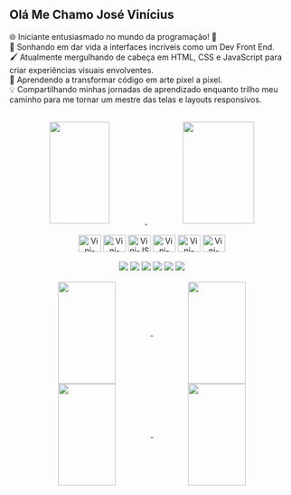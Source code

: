 ## Olá Me Chamo José Vinícius
🌐 Iniciante entusiasmado no mundo da programação! 🚀<br>
🎨 Sonhando em dar vida a interfaces incríveis como um Dev Front End.<br>
🖌️ Atualmente mergulhando de cabeça em HTML, CSS e JavaScript para criar experiências visuais envolventes.<br>
🎉 Aprendendo a transformar código em arte pixel a pixel.<br>
💡 Compartilhando minhas jornadas de aprendizado enquanto trilho meu caminho para me tornar um mestre das telas e layouts responsivos.<br><br>

<div align="center">
  <a href="https://github.com/jvinioliveira">
    <img height="180em" width="46%" src="https://github-readme-stats.vercel.app/api?username=jvinioliveira&show_icons=true&theme=shadow_red&rank_icon=github&custom_title=Minhas%20Estatísticas%20No%20GitHub">
    <img height="180em" width="50%" src="https://github-readme-stats.vercel.app/api/top-langs/?username=jvinioliveira&theme=shadow_red&custom_title=Linguagens%20Mais%20Utilizadas&layout=compact&size_weight=0.5&count_weight=0.5">
  </a>
</div>

<div style="display: inline_block;" align="center" ><br>
<img align="center" alt="Vini-Html" height="30" width="40" src="https://cdn.jsdelivr.net/gh/devicons/devicon/icons/html5/html5-original.svg">
<img align="center" alt="Vini-Css" height="30" width="40" src="https://cdn.jsdelivr.net/gh/devicons/devicon/icons/css3/css3-original.svg">
<img align="center" alt="Vini-JS" height="30" width="40" src="https://cdn.jsdelivr.net/gh/devicons/devicon/icons/javascript/javascript-original.svg">
<img align="center" alt="Vini-Sass" height="30" width="40" src="https://cdn.jsdelivr.net/gh/devicons/devicon/icons/sass/sass-original.svg">
<img align="center" alt="Vini-Python" height="30" width="40" src="https://cdn.jsdelivr.net/gh/devicons/devicon/icons/python/python-original.svg">
<img align="center" alt="Vini-BootStrap" height="30" width="40" src="https://cdn.jsdelivr.net/gh/devicons/devicon/icons/bootstrap/bootstrap-original.svg">
</div>
<br>
<div align="center">
  <a href="https://www.linkedin.com/in/jvinioliveira/" target="_blank"><img src="https://img.shields.io/badge/LinkedIn-0077B5?style=for-the-badge&logo=linkedin&logoColor=white""></a>
  <a href="mailto:jvinicius_andrade@hotmail.com?subject=&body=" target="_blank"><img src="https://img.shields.io/badge/Microsoft_Outlook-0078D4?style=for-the-badge&logo=microsoft-outlook&logoColor=white""></a>
  <a href="https://api.whatsapp.com/send?1=pt_BR&phone=5592992139057" target="_blank"><img src="https://img.shields.io/badge/WhatsApp-25D366?style=for-the-badge&logo=whatsapp&logoColor=white""></a>
  <a href="https://t.me/vnz_br" target="_blank"><img src="https://img.shields.io/badge/Telegram-2CA5E0?style=for-the-badge&logo=telegram&logoColor=white"></a>
  <a href="https://twitter.com/jvini_br" target="_blank"><img src="https://img.shields.io/badge/X-000?style=for-the-badge&logo=X&logoColor=FFF&color=000"></a>
  <a href="https://discord.com/channels/@me455550334853709834" target="_blank"><img src="https://img.shields.io/badge/Discord-7289DA?style=for-the-badge&logo=discord&logoColor=white"></a>
</div>
<br>
<div align="center">
  <a href="https://github.com/jvinioliveira?tab=repositories">
  <img height="180em" width="45%" gap="20px" align="center" src="https://github-readme-stats.vercel.app/api/pin/?username=jvinioliveira&repo=e-comerce-headphone&theme=shadow_red">
  <img height="180em" width="45%" align="center" src="https://github-readme-stats.vercel.app/api/pin/?username=jvinioliveira&repo=landingPageBalleBot&theme=shadow_red">
  <img height="180em" width="45%" align="center" src="https://github-readme-stats.vercel.app/api/pin/?username=jvinioliveira&repo=projectPortfolio&theme=shadow_red">
  <img height="180em" width="45%" align="center" src="https://github-readme-stats.vercel.app/api/pin/?username=jvinioliveira&repo=projetoBootstrap&theme=shadow_red">
  </a>
</div>
